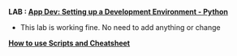 **LAB : [App Dev: Setting up a Development Environment - Python](https://www.qwiklabs.com/focuses/1074?parent=catalog)**
 - This lab is working fine. No need to add anything or change

**[How to use Scripts and Cheatsheet](/HOW-TO.md)**

